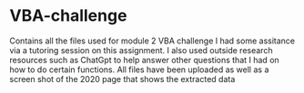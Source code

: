 # VBA-challenge
Contains all the files used for module 2 VBA challenge
I had some assitance via a tutoring session on this assignment.
I also used outside research resources such as ChatGpt to help answer other questions that I had on how to do certain functions.
All files have been uploaded as well as a screen shot of the 2020 page that shows the extracted data
